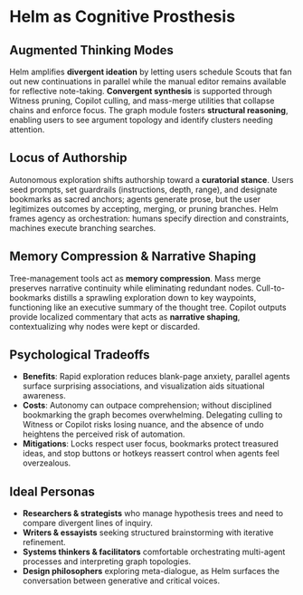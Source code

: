 # Helm as Cognitive Prosthesis

## Augmented Thinking Modes
Helm amplifies **divergent ideation** by letting users schedule Scouts that fan out new continuations in parallel while the manual editor remains available for reflective note-taking. **Convergent synthesis** is supported through Witness pruning, Copilot culling, and mass-merge utilities that collapse chains and enforce focus. The graph module fosters **structural reasoning**, enabling users to see argument topology and identify clusters needing attention.

## Locus of Authorship
Autonomous exploration shifts authorship toward a **curatorial stance**. Users seed prompts, set guardrails (instructions, depth, range), and designate bookmarks as sacred anchors; agents generate prose, but the user legitimizes outcomes by accepting, merging, or pruning branches. Helm frames agency as orchestration: humans specify direction and constraints, machines execute branching searches.

## Memory Compression & Narrative Shaping
Tree-management tools act as **memory compression**. Mass merge preserves narrative continuity while eliminating redundant nodes. Cull-to-bookmarks distills a sprawling exploration down to key waypoints, functioning like an executive summary of the thought tree. Copilot outputs provide localized commentary that acts as **narrative shaping**, contextualizing why nodes were kept or discarded.

## Psychological Tradeoffs
- **Benefits**: Rapid exploration reduces blank-page anxiety, parallel agents surface surprising associations, and visualization aids situational awareness.
- **Costs**: Autonomy can outpace comprehension; without disciplined bookmarking the graph becomes overwhelming. Delegating culling to Witness or Copilot risks losing nuance, and the absence of undo heightens the perceived risk of automation.
- **Mitigations**: Locks respect user focus, bookmarks protect treasured ideas, and stop buttons or hotkeys reassert control when agents feel overzealous.

## Ideal Personas
- **Researchers & strategists** who manage hypothesis trees and need to compare divergent lines of inquiry.
- **Writers & essayists** seeking structured brainstorming with iterative refinement.
- **Systems thinkers & facilitators** comfortable orchestrating multi-agent processes and interpreting graph topologies.
- **Design philosophers** exploring meta-dialogue, as Helm surfaces the conversation between generative and critical voices.
